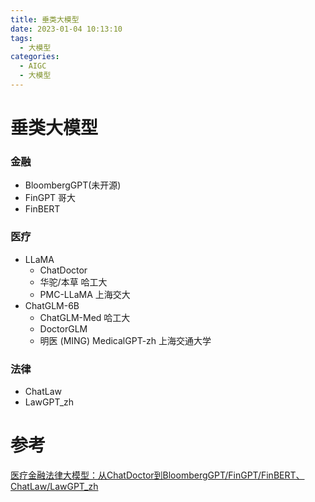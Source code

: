 ```yaml
---
title: 垂类大模型
date: 2023-01-04 10:13:10
tags:
  - 大模型
categories: 
  - AIGC
  - 大模型  
---
```


<p></p>
<!-- more -->

#  垂类大模型
### 金融
+  BloombergGPT(未开源)
+  FinGPT  哥大  
+  FinBERT

###  医疗
+ LLaMA
  - ChatDoctor  
  - 华驼/本草  哈工大
  - PMC-LLaMA 上海交大
+ ChatGLM-6B
  - ChatGLM-Med  哈工大
  - DoctorGLM
  - 明医 (MING)  MedicalGPT-zh  上海交通大学

###   法律
+ ChatLaw 
+ LawGPT_zh

# 参考
[医疗金融法律大模型：从ChatDoctor到BloombergGPT/FinGPT/FinBERT、ChatLaw/LawGPT_zh](https://blog.csdn.net/v_JULY_v/article/details/131550529?spm=1001.2014.3001.5502)
